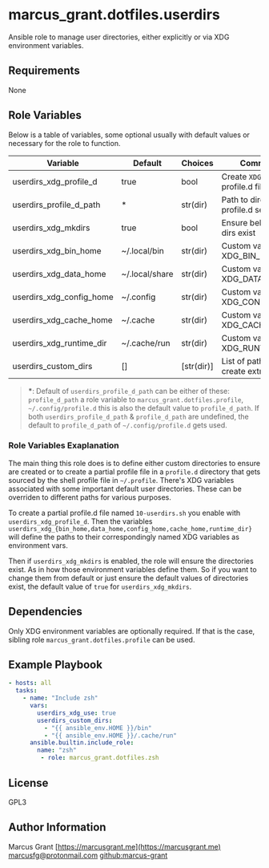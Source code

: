# marcus_grant.dotfiles.userdirs

Ansible role to manage user directories,
either explicitly or via XDG environment variables.

## Requirements

None

## Role Variables

Below is a table of variables,
some optional usually with default values or necessary for the role to function.

| Variable                 | Default        | Choices   | Comments                             |
| ------------------------ | -------------- | ----------| ------------------------------------ |
| userdirs_xdg_profile_d   | true           | bool      | Create `XDG_` envars. profile.d file |
| userdirs_profile_d_path  | *              | str(dir)  | Path to directory of profile.d see * |
| userdirs_xdg_mkdirs      | true           | bool      | Ensure below `XDG_` dirs exist       |
| userdirs_xdg_bin_home    | ~/.local/bin   | str(dir)  | Custom value for XDG_BIN_HOME        |
| userdirs_xdg_data_home   | ~/.local/share | str(dir)  | Custom value for XDG_DATA_HOME       |
| userdirs_xdg_config_home | ~/.config      | str(dir)  | Custom value for XDG_CONFIG_HOME     |
| userdirs_xdg_cache_home  | ~/.cache       | str(dir)  | Custom value for XDG_CACHE_HOME      |
| userdirs_xdg_runtime_dir | ~/.cache/run   | str(dir)  | Custom value for XDG_RUNTIME_DIR     |
| userdirs_custom_dirs     | []             | [str(dir)]| List of paths to create extra dirs   |

> **\***: Default of `userdirs_profile_d_path` can be either of these:
> `profile_d_path` a role variable to `marcus_grant.dotfiles.profile`,
> `~/.config/profile.d` this is also the default value to `profile_d_path`.
> If both `userdirs_profile_d_path` & `profile_d_path` are undefined,
> the default to `profile_d_path` of `~/.config/profile.d` gets used.

### Role Variables Exaplanation

The main thing this role does is to define either custom directories to
ensure are created or
to create a partial profile file in a `profile.d` directory that
gets sourced by the shell profile file in `~/.profile`.
There's XDG variables associated with some important default user directories.
These can be overriden to different paths for various purposes.

To create a partial profile.d file named `10-userdirs.sh`
you enable with `userdirs_xdg_profile_d`.
Then the variables `userdirs_xdg_{bin_home,data_home,config_home,cache_home,runtime_dir}`
will define the paths to their correspondingly named XDG variables as environment vars.

Then if `userdirs_xdg_mkdirs` is enabled,
the role will ensure the directories exist.
As in how those environment variables define them.
So if you want to change them from default or just ensure the default values of
directories exist, the default value of `true` for `userdirs_xdg_mkdirs`.

## Dependencies

Only XDG environment variables are optionally required.
If that is the case, sibling role `marcus_grant.dotfiles.profile` can be used.

## Example Playbook

```yaml
- hosts: all
  tasks:
    - name: "Include zsh"
      vars:
        userdirs_xdg_use: true
        userdirs_custom_dirs:
          - "{{ ansible_env.HOME }}/bin"
          - "{{ ansible_env.HOME }}/.cache/run"
      ansible.builtin.include_role:
        name: "zsh"
         - role: marcus_grant.dotfiles.zsh
```

## License

GPL3

## Author Information

Marcus Grant
[https://marcusgrant.me](https://marcusgrant.me)
[marcusfg@protonmail.com](marcusfg@protonmail.com)
[github:marcus-grant](https://github.com/marcus-grant)
